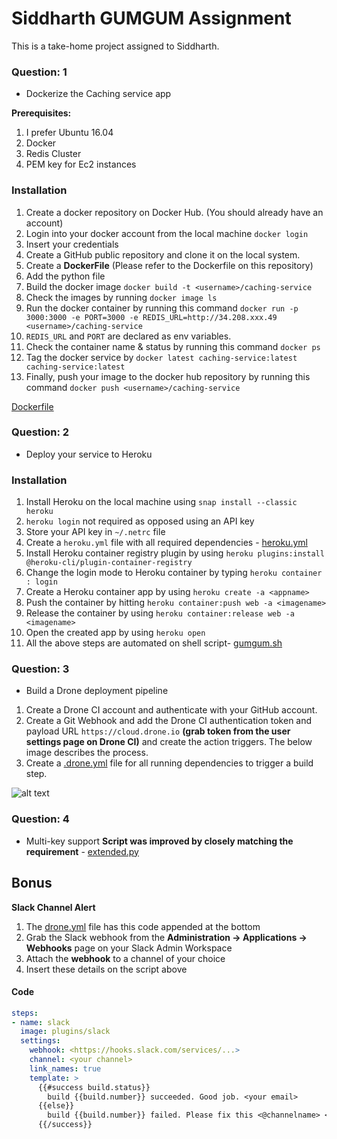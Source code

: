 # Siddharth GUMGUM Assignment

This is a take-home project assigned to Siddharth.

### Question: 1

- Dockerize the Caching service app

**Prerequisites:**

1) I prefer Ubuntu 16.04
2) Docker
3) Redis Cluster
4) PEM key for Ec2 instances


### Installation

1) Create a docker repository on Docker Hub. (You should already have an account)
2) Login into your docker account from the local machine ```docker login ```
3) Insert your credentials
4) Create a GitHub public repository and clone it on the local system.
4) Create a **DockerFile** (Please refer to the Dockerfile on this repository)
5) Add the python file
6) Build the docker image ``` docker build -t <username>/caching-service ```
7) Check the images by running ``` docker image ls ```
8) Run the docker container by running this command ``` docker run -p 3000:3000 -e PORT=3000 -e REDIS_URL=http://34.208.xxx.49 <username>/caching-service ```
9) ``` REDIS_URL ``` and ``` PORT ``` are declared as env variables.
10) Check the container name & status by running this command ``` docker ps ```
11) Tag the docker service by ``` docker latest caching-service:latest caching-service:latest ```
13) Finally, push your image to the docker hub repository by running this command ``` docker push <username>/caching-service ```

[Dockerfile](https://github.com/vellore007/sidgumgum/blob/master/Dockerfile)


### Question: 2

- Deploy your service to Heroku

### Installation

1) Install Heroku on the local machine using ``` snap install --classic heroku ```
2) ``` heroku login ``` not required as opposed using an API key
3) Store your API key in ``` ~/.netrc ``` file
4) Create a ``` heroku.yml ``` file with all required dependencies - [heroku.yml](https://github.com/vellore007/sidgumgum/blob/master/heroku.yml)
5) Install Heroku container registry plugin by using ``` heroku plugins:install @heroku-cli/plugin-container-registry ```
6) Change the login mode to Heroku container by typing ``` heroku container : login ```
7) Create a Heroku container app by using ``` heroku create -a <appname> ```
8) Push the container by hitting ``` heroku container:push web -a <imagename> ```
9) Release the container by using ``` heroku container:release web -a <imagename> ```
10) Open the created app by using ``` heroku open ```
11) All the above steps are automated on shell script- [gumgum.sh](https://github.com/vellore007/sidgumgum/blob/master/gumgum.sh)


### Question: 3

- Build a Drone deployment pipeline

1) Create a Drone CI account and authenticate with your GitHub account.
2) Create a Git Webhook and add the Drone CI authentication token and payload URL ``` https://cloud.drone.io ``` **(grab token from the user settings page on Drone CI)** and create the action triggers. The below image describes the process.
3) Create a [.drone.yml](https://github.com/vellore007/sidgumgum/blob/master/.drone.yml) file for all running dependencies to trigger a build step.

![alt text](https://sid-gumgum.s3-us-west-2.amazonaws.com/GitWebhooks.png)

### Question: 4

- Multi-key support
**Script was improved by closely matching the requirement** - [extended.py](https://github.com/vellore007/sidgumgum/blob/master/extended.py)

## Bonus

**Slack Channel Alert**

1) The [drone.yml](https://github.com/vellore007/sidgumgum/blob/master/.drone.yml) file has this code appended at the bottom
2) Grab the Slack webhook from the **Administration -> Applications -> Webhooks** page on your Slack Admin Workspace
3) Attach the **webhook** to a channel of your choice
4) Insert these details on the script above

#### Code
``` yml
steps:
- name: slack
  image: plugins/slack
  settings:
    webhook: <https://hooks.slack.com/services/...>
    channel: <your channel>
    link_names: true
    template: >
      {{#success build.status}}
        build {{build.number}} succeeded. Good job. <your email>
      {{else}}
        build {{build.number}} failed. Please fix this <@channelname> <@someone>
      {{/success}}
```

[comment]: <> (# Testing the Heroku app connection alongside with ``` set ``` and ``` get ```)

[comment]: <> (**Please look for the images below**)

[comment]: <> (![alt text]&#40;https://sid-gumgum.s3-us-west-2.amazonaws.com/RedisConnection.png&#41;)

[comment]: <> (![alt text]&#40;https://sid-gumgum.s3-us-west-2.amazonaws.com/PostKey.png&#41;)

[comment]: <> (![alt text]&#40;https://sid-gumgum.s3-us-west-2.amazonaws.com/GetKey.png&#41;)
